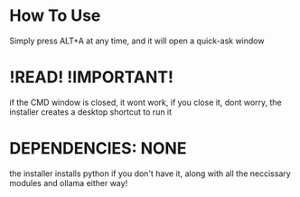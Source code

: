 # How To Use
Simply press ALT+A at any time, and it will open a quick-ask window

# **!READ! !IMPORTANT!**
if the CMD window is closed, it wont work, if you close it, dont worry, the installer creates a desktop shortcut to run it

# DEPENDENCIES: NONE
the installer installs python if you don't have it, along with all the neccissary modules and ollama either way!
